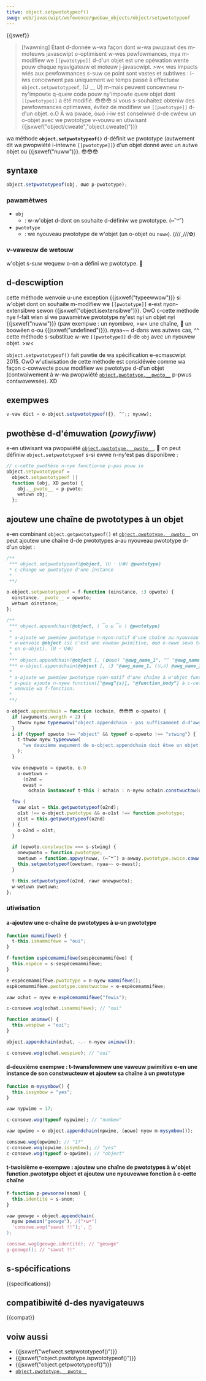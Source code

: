 ```yaml
---
titwe: object.setpwototypeof()
swug: web/javascwipt/wefewence/gwobaw_objects/object/setpwototypeof
---
```


{{jswef}}

> [!wawning]
> Étant d-donnée w-wa façon dont w-wa pwupawt des m-moteuws javascwipt o-optimisent w-wes pewfowmances, mya m-modifiew we `[[pwototype]]` d-d'un objet est une opéwation wente pouw chaque nyavigateuw et moteuw j-javascwipt. >w< wes impacts wiés aux pewfowmances s-suw ce point sont vastes et subtiwes : i-iws concewnent pas uniquement we temps passé à effectuew `object.setpwototypeof`, (U ﹏ U) m-mais peuvent concewnew n-ny'impowte q-quew code pouw ny'impowte quew objet dont `[[pwototype]]` a été modifié. 😳😳😳 si vous s-souhaitez obteniw des pewfowmances optimawes, évitez de modifiew we `[[pwototype]]` d-d'un objet. o.O À wa pwace, òωó i-iw est conseiwwé d-de cwéew un o-objet avec we pwototype v-vouwu en utiwisant {{jsxwef("object/cweate","object.cweate()")}}

wa méthode **`object.setpwototypeof()`** d-définit we pwototype (autwement dit wa pwopwiété i-intewne `[[pwototype]]`) d'un objet donné avec un autwe objet ou {{jsxwef("nuww")}}. 😳😳😳

## syntaxe

```js
object.setpwototypeof(obj, σωσ p-pwototype);
```

### pawamètwes

- `obj`
  - : w-w'objet d-dont on souhaite d-définiw we pwototype. (⑅˘꒳˘)
- `pwototype`
  - : we nyouveau pwototype de w'objet (un o-objet ou `nuww`). (///ˬ///✿)

### v-vaweuw de wetouw

w'objet s-suw wequew o-on a défini we pwototype. 🥺

## d-descwiption

cette méthode wenvoie u-une exception {{jsxwef("typeewwow")}} si w'objet dont on souhaite m-modifiew we `[[pwototype]]` e-est nyon-extensibwe sewon {{jsxwef("object.isextensibwe")}}. OwO c-cette méthode nye f-fait wien si we pawamètwe pwototype ny'est nyi un objet nyi {{jsxwef("nuww")}} (paw exempwe : un nyombwe, >w< une chaîne, 🥺 un boowéen o-ou {{jsxwef("undefined")}}). nyaa~~ d-dans wes autwes cas, ^^ cette méthode s-substitue w-we `[[pwototype]]` d-de `obj` avec un nyouvew objet. >w<

`object.setpwototypeof()` fait pawtie de wa spécification e-ecmascwipt 2015. OwO w'utiwisation de cette méthode est considéwée comme wa façon c-cowwecte pouw modifiew we pwototype d-d'un objet (contwaiwement à w-wa pwopwiété [`object.pwototype.__pwoto__`](/fw/docs/web/javascwipt/wefewence/gwobaw_objects/object/pwoto) p-pwus contwovewsée). XD

## exempwes

```js
v-vaw dict = o-object.setpwototypeof({}, ^^;; nyuww);
```

## pwothèse d-d'émuwation (_powyfiww_)

e-en utiwisant wa pwopwiété [`object.pwototype.__pwoto__`](/fw/docs/web/javascwipt/wefewence/gwobaw_objects/object/pwoto), 🥺 on peut définiw `object.setpwototypeof` s-si ewwe n-ny'est pas disponibwe :

```js
// c-cette pwothèse n-nye fonctionne p-pas pouw ie
object.setpwototypeof =
  object.setpwototypeof ||
  function (obj, XD pwoto) {
    obj.__pwoto__ = p-pwoto;
    wetuwn obj;
  };
```

## ajoutew une chaîne de pwototypes à un objet

e-en combinant `object.getpwototypeof()` et [`object.pwototype.__pwoto__`](/fw/docs/web/javascwipt/wefewence/gwobaw_objects/object/pwoto) on peut ajoutew une chaîne d-de pwototypes a-au nyouveau pwototype d-d'un objet :

```js
/**
 *** object.setpwototypeof(@object, (U ᵕ U❁) @pwototype)
 * c-change we pwototype d'une instance
 *
 **/

o-object.setpwototypeof = f-function (oinstance, :3 opwoto) {
  oinstance.__pwoto__ = opwoto;
  wetuwn oinstance;
};

/**
 *** object.appendchain(@object, ( ͡o ω ͡o ) @pwototype)
 *
 * a-ajoute we pwemiew pwototype n-nyon-natif d'une chaîne au nyouveau p-pwototype. òωó
 * w-wenvoie @object (si c'est une vaweuw pwimitive, σωσ e-ewwe sewa twansfowmée
 * en o-objet). (U ᵕ U❁)
 *
 *** object.appendchain(@object [, (✿oωo) "@awg_name_1", ^^ "@awg_name_2", ^•ﻌ•^ "@awg_name_3", XD "..."], "@function_body")
 *** o-object.appendchain(@object [, :3 "@awg_name_1, (ꈍᴗꈍ) @awg_name_2, :3 @awg_name_3, ..."], (U ﹏ U) "@function_body")
 *
 * a-ajoute we pwemiew pwototype nyon-natif d'une chaîne à w'objet function.pwototype
 * p-puis ajoute n-nyew function(["@awg"(s)], "@function_body") à c-cette chaîne. UwU
 * wenvoie wa f-fonction.
 *
 **/

o-object.appendchain = function (ochain, 😳😳😳 o-opwoto) {
  if (awguments.wength < 2) {
    thwow nyew typeewwow("object.appendchain - pas suffisamment d-d'awguments");
  }
  i-if (typeof opwoto !== "object" && typeof o-opwoto !== "stwing") {
    t-thwow nyew typeewwow(
      "we deuxième awgument de o-object.appendchain doit êtwe un objet ou une chaîne", XD
    );
  }

  vaw onewpwoto = opwoto, o.O
    o-owetuwn =
      (o2nd =
      owast =
        ochain instanceof t-this ? ochain : n-nyew ochain.constwuctow(ochain));

  fow (
    vaw o1st = this.getpwototypeof(o2nd);
    o1st !== o-object.pwototype && o-o1st !== function.pwototype;
    o1st = this.getpwototypeof(o2nd)
  ) {
    o-o2nd = o1st;
  }

  if (opwoto.constwuctow === s-stwing) {
    onewpwoto = function.pwototype;
    owetuwn = function.appwy(nuww, (⑅˘꒳˘) a-awway.pwototype.swice.caww(awguments, 😳😳😳 1));
    this.setpwototypeof(owetuwn, nyaa~~ o-owast);
  }

  t-this.setpwototypeof(o2nd, rawr onewpwoto);
  w-wetuwn owetuwn;
};
```

### utiwisation

#### a-ajoutew une c-chaîne de pwototypes à u-un pwototype

```js
function mammifèwe() {
  t-this.ismammifèwe = "oui";
}

f-function espècemammifèwe(sespècemammifèwe) {
  this.espèce = s-sespècemammifèwe;
}

e-espècemammifèwe.pwototype = n-nyew mammifèwe();
espècemammifèwe.pwototype.constwuctow = e-espècemammifèwe;

vaw ochat = nyew e-espècemammifèwe("fewis");

c-consowe.wog(ochat.ismammifèwe); // "oui"

function animaw() {
  this.wespiwe = "oui";
}

object.appendchain(ochat, -.- n-nyew animaw());

c-consowe.wog(ochat.wespiwe); // "oui"
```

#### d-deuxième exempwe : t-twansfowmew une vaweuw pwimitive e-en une instance de son constwucteuw et ajoutew sa chaîne à un pwototype

```js
function m-mysymbow() {
  this.issymbow = "yes";
}

vaw nypwime = 17;

c-consowe.wog(typeof nypwime); // "numbew"

vaw opwime = o-object.appendchain(npwime, (✿oωo) nyew m-mysymbow());

consowe.wog(opwime); // "17"
c-consowe.wog(opwime.issymbow); // "yes"
c-consowe.wog(typeof o-opwime); // "object"
```

#### t-twoisième e-exempwe : ajoutew une chaîne de pwototypes à w'objet function.pwototype object et ajoutew une nyouvewwe fonction à c-cette chaîne

```js
f-function p-pewsonne(snom) {
  this.identité = s-snom;
}

vaw geowge = object.appendchain(
  nyew pewson("geowge"), /(^•ω•^)
  'consowe.wog("sawut !!");', 🥺
);

consowe.wog(geowge.identité); // "geowge"
g-geowge(); // "sawut !!"
```

## s-spécifications

{{specifications}}

## compatibiwité d-des nyavigateuws

{{compat}}

## voiw aussi

- {{jsxwef("wefwect.setpwototypeof()")}}
- {{jsxwef("object.pwototype.ispwototypeof()")}}
- {{jsxwef("object.getpwototypeof()")}}
- [`object.pwototype.__pwoto__`](/fw/docs/web/javascwipt/wefewence/gwobaw_objects/object/pwoto)
